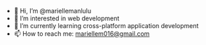 - 👋 Hi, I’m @mariellemanlulu
- 👀 I’m interested in web development
- 🌱 I’m currently learning cross-platform application development
- 📫 How to reach me: mariellem016@gmail.com

